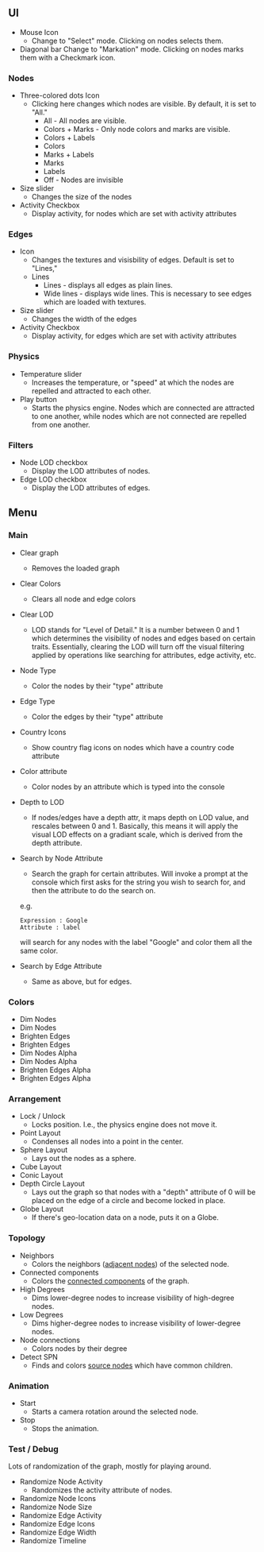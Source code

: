 ## UI
* Mouse Icon
	* Change to "Select" mode. Clicking on nodes selects them.
* Diagonal bar
	Change to "Markation" mode. Clicking on nodes marks them with a Checkmark icon.

### Nodes
* Three-colored dots Icon
	* Clicking here changes which nodes are visible. By default, it is set to "All."
		* All - All nodes are visible.
		* Colors + Marks - Only node colors and marks are visible.
		* Colors + Labels
		* Colors
		* Marks + Labels
		* Marks
		* Labels
		* Off - Nodes are invisible
* Size slider
	* Changes the size of the nodes
* Activity Checkbox
	* Display activity, for nodes which are set with activity attributes

### Edges
* Icon
	* Changes the textures and visisbility of edges. Default is set to
	"Lines,"
	* Lines
		* Lines - displays all edges as plain lines.
		* Wide lines - displays wide lines. This is necessary to see edges which
		are loaded with textures.
* Size slider
	* Changes the width of the edges
* Activity Checkbox
	* Display activity, for edges which are set with activity attributes

### Physics
* Temperature slider
	* Increases the temperature, or "speed" at which the nodes are repelled and
	attracted to each other.
* Play button
	* Starts the physics engine. Nodes which are connected are attracted to one
	another, while nodes which are not connected are repelled from one another.

### Filters
* Node LOD checkbox
	* Display the LOD attributes of nodes.
* Edge LOD checkbox
	* Display the LOD attributes of edges.

## Menu
### Main
* Clear graph
	* Removes the loaded graph
* Clear Colors
	* Clears all node and edge colors
* Clear LOD
	* LOD stands for "Level of Detail." It is a number between 0 and 1 which determines
	the visibility of nodes and edges based on certain traits. Essentially, clearing the
	LOD will turn off the visual filtering applied by operations like searching for
	attributes, edge activity, etc.
* Node Type
	* Color the nodes by their "type" attribute
* Edge Type
	* Color the edges by their "type" attribute
* Country Icons
	* Show country flag icons on nodes which have a country code attribute
* Color attribute
	* Color nodes by an attribute which is typed into the console
* Depth to LOD
	* If nodes/edges have a depth attr, it maps depth on LOD value, and rescales between
	0 and 1. Basically, this means it will apply the visual LOD effects on a gradiant
	scale, which is derived from the depth attribute.
* Search by Node Attribute
	* Search the graph for certain attributes. Will invoke a prompt at the console
	which first asks for the string you wish to search for, and then the attribute
	to do the search on.

	e.g.
	```
	Expression : Google
	Attribute : label
	```
	will search for any nodes with the label "Google" and color them all the
	same color.
* Search by Edge Attribute
	* Same as above, but for edges.

### Colors
* Dim Nodes
* Dim Nodes
* Brighten Edges
* Brighten Edges
* Dim Nodes Alpha
* Dim Nodes Alpha
* Brighten Edges Alpha
* Brighten Edges Alpha

### Arrangement
* Lock / Unlock
	* Locks position. I.e., the physics engine does not move it.
* Point Layout
	* Condenses all nodes into a point in the center.
* Sphere Layout
	* Lays out the nodes as a sphere.
* Cube Layout
* Conic Layout
* Depth Circle Layout
	* Lays out the graph so that nodes with a "depth" attribute of 0 will be
	placed on the edge of a circle and become locked in place.
* Globe Layout
	* If there's geo-location data on a node, puts it on a Globe.

### Topology
* Neighbors
	* Colors the neighbors ([adjacent nodes](http://en.wikipedia.org/wiki/Glossary_of_graph_theory#Adjacency_and_degree)) of the selected node.
* Connected components
	* Colors the [connected components](http://en.wikipedia.org/wiki/Glossary_of_graph_theory#Connectivity) of the graph.
* High Degrees
	* Dims lower-degree nodes to increase visibility of high-degree nodes.
* Low Degrees
	* Dims higher-degree nodes to increase visibility of lower-degree nodes.
* Node connections
	* Colors nodes by their degree
* Detect SPN
	* Finds and colors [source nodes](http://en.wikipedia.org/wiki/Glossary_of_graph_theory#Weighted_graphs_and_networks) which have common children.

### Animation
* Start
	* Starts a camera rotation around the selected node.
* Stop
	* Stops the animation.

### Test / Debug
Lots of randomization of the graph, mostly for playing around.

* Randomize Node Activity
	* Randomizes the activity attribute of nodes.
* Randomize Node Icons
* Randomize Node Size
* Randomize Edge Activity
* Randomize Edge Icons
* Randomize Edge Width
* Randomize Timeline

